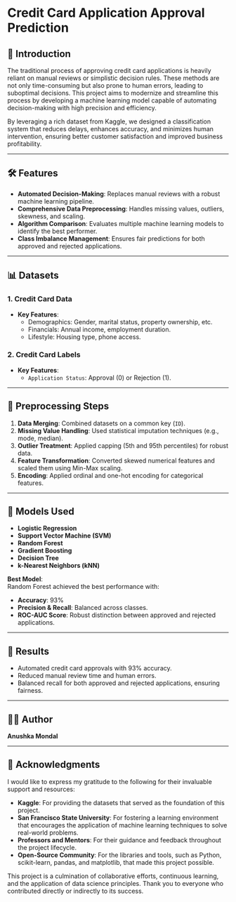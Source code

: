 # Credit Card Application Approval Prediction  

## 📜 Introduction  
The traditional process of approving credit card applications is heavily reliant on manual reviews or simplistic decision rules. These methods are not only time-consuming but also prone to human errors, leading to suboptimal decisions. This project aims to modernize and streamline this process by developing a machine learning model capable of automating decision-making with high precision and efficiency.

By leveraging a rich dataset from Kaggle, we designed a classification system that reduces delays, enhances accuracy, and minimizes human intervention, ensuring better customer satisfaction and improved business profitability.

---

## 🛠️ Features  
- **Automated Decision-Making**: Replaces manual reviews with a robust machine learning pipeline.  
- **Comprehensive Data Preprocessing**: Handles missing values, outliers, skewness, and scaling.  
- **Algorithm Comparison**: Evaluates multiple machine learning models to identify the best performer.  
- **Class Imbalance Management**: Ensures fair predictions for both approved and rejected applications.  

---

## 📊 Datasets  
### 1. **Credit Card Data**  
- **Key Features**:  
  - Demographics: Gender, marital status, property ownership, etc.  
  - Financials: Annual income, employment duration.  
  - Lifestyle: Housing type, phone access.  

### 2. **Credit Card Labels**  
- **Key Features**:  
  - `Application Status`: Approval (0) or Rejection (1).  

---

## 🔧 Preprocessing Steps  
1. **Data Merging**: Combined datasets on a common key (`ID`).  
2. **Missing Value Handling**: Used statistical imputation techniques (e.g., mode, median).  
3. **Outlier Treatment**: Applied capping (5th and 95th percentiles) for robust data.  
4. **Feature Transformation**: Converted skewed numerical features and scaled them using Min-Max scaling.  
5. **Encoding**: Applied ordinal and one-hot encoding for categorical features.  

---

## 🧠 Models Used  
- **Logistic Regression**  
- **Support Vector Machine (SVM)**  
- **Random Forest**  
- **Gradient Boosting**  
- **Decision Tree**  
- **k-Nearest Neighbors (kNN)**  

**Best Model**:  
Random Forest achieved the best performance with:  
- **Accuracy**: 93%  
- **Precision & Recall**: Balanced across classes.  
- **ROC-AUC Score**: Robust distinction between approved and rejected applications.  

---

## 🚀 Results  
- Automated credit card approvals with 93% accuracy.  
- Reduced manual review time and human errors.  
- Balanced recall for both approved and rejected applications, ensuring fairness.  

---

## 👩‍💻 Author  
**Anushka Mondal**  

---

## 🙏 Acknowledgments  
I would like to express my gratitude to the following for their invaluable support and resources:  

- **Kaggle**: For providing the datasets that served as the foundation of this project.  
- **San Francisco State University**: For fostering a learning environment that encourages the application of machine learning techniques to solve real-world problems.  
- **Professors and Mentors**: For their guidance and feedback throughout the project lifecycle.  
- **Open-Source Community**: For the libraries and tools, such as Python, scikit-learn, pandas, and matplotlib, that made this project possible.  

This project is a culmination of collaborative efforts, continuous learning, and the application of data science principles. Thank you to everyone who contributed directly or indirectly to its success.  
